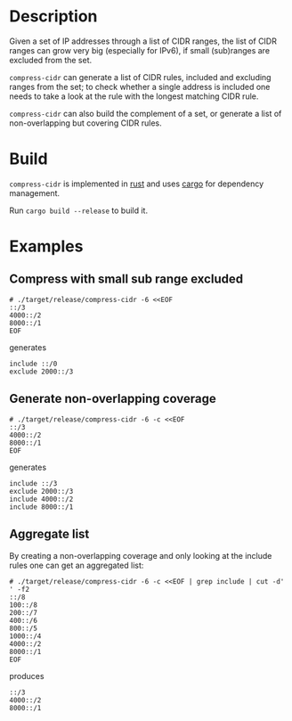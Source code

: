 # Description

Given a set of IP addresses through a list of CIDR ranges, the list of
CIDR ranges can grow very big (especially for IPv6), if small
(sub)ranges are excluded from the set.

`compress-cidr` can generate a list of CIDR rules, included and
excluding ranges from the set; to check whether a single address is
included one needs to take a look at the rule with the longest matching
CIDR rule.

`compress-cidr` can also build the complement of a set, or generate a
list of non-overlapping but covering CIDR rules.

# Build

`compress-cidr` is implemented in [rust](https://www.rust-lang.org) and
uses [cargo](https://crates.io/) for dependency management.

Run `cargo build --release` to build it.

# Examples

## Compress with small sub range excluded

```
# ./target/release/compress-cidr -6 <<EOF
::/3
4000::/2
8000::/1
EOF
```

generates

```
include ::/0
exclude 2000::/3
```

## Generate non-overlapping coverage

```
# ./target/release/compress-cidr -6 -c <<EOF
::/3
4000::/2
8000::/1
EOF
```

generates

```
include ::/3
exclude 2000::/3
include 4000::/2
include 8000::/1
```

## Aggregate list

By creating a non-overlapping coverage and only looking at the include
rules one can get an aggregated list:

```
# ./target/release/compress-cidr -6 -c <<EOF | grep include | cut -d' ' -f2
::/8
100::/8
200::/7
400::/6
800::/5
1000::/4
4000::/2
8000::/1
EOF
```

produces

```
::/3
4000::/2
8000::/1
```

